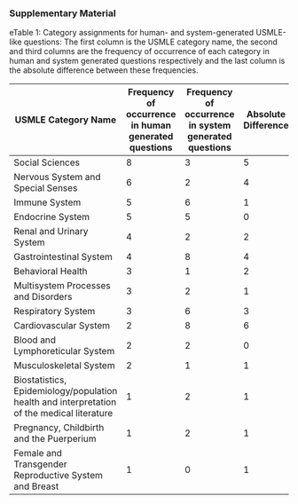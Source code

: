 ### Supplementary Material 
eTable 1: Category assignments for human- and system-generated USMLE-like questions: The first column is the USMLE category name, the second and third columns are the frequency of occurrence of each category in human and system generated questions respectively and the last column is the absolute difference between these frequencies. 


| USMLE Category Name                                                                        | Frequency of occurrence in human generated questions | Frequency of occurrence in system generated questions | Absolute Difference |
| ------------------------------------------------------------------------------------------ | ---------------------------------------------------- | ----------------------------------------------------- | ------------------- |
| Social Sciences                                                                            | 8                                                    | 3                                                     | 5                   |
| Nervous System and Special Senses                                                          | 6                                                    | 2                                                     | 4                   |
| Immune System                                                                              | 5                                                    | 6                                                     | 1                   |
| Endocrine System                                                                           | 5                                                    | 5                                                     | 0                   |
| Renal and Urinary System                                                                   | 4                                                    | 2                                                     | 2                   |
| Gastrointestinal System                                                                    | 4                                                    | 8                                                     | 4                   |
| Behavioral Health                                                                          | 3                                                    | 1                                                     | 2                   |
| Multisystem Processes and Disorders                                                        | 3                                                    | 2                                                     | 1                   |
| Respiratory System                                                                         | 3                                                    | 6                                                     | 3                   |
| Cardiovascular System                                                                      | 2                                                    | 8                                                     | 6                   |
| Blood and Lymphoreticular System                                                           | 2                                                    | 2                                                     | 0                   |
| Musculoskeletal System                                                                     | 2                                                    | 1                                                     | 1                   |
| Biostatistics, Epidemiology/population health and interpretation of the medical literature | 1                                                    | 2                                                     | 1                   |
| Pregnancy, Childbirth and the Puerperium                                                   | 1                                                    | 2                                                     | 1                   |
| Female and Transgender Reproductive System and Breast                                      | 1                                                    | 0                                                     | 1                   |
